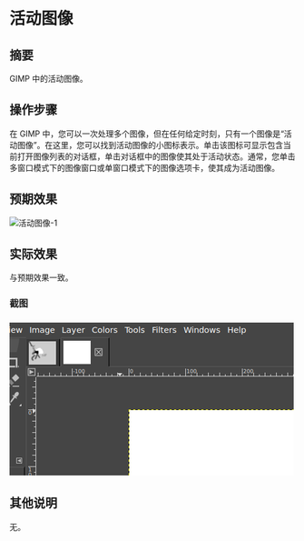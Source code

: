 # 活动图像

## 摘要

GIMP 中的活动图像。

## 操作步骤

在 GIMP 中，您可以一次处理多个图像，但在任何给定时刻，只有一个图像是“活动图像”。在这里，您可以找到活动图像的小图标表示。单击该图标可显示包含当前打开图像列表的对话框，单击对话框中的图像使其处于活动状态。通常，您单击多窗口模式下的图像窗口或单窗口模式下的图像选项卡，使其成为活动图像。

## 预期效果

![活动图像-1](./img/活动图像-1.png)


## 实际效果

与预期效果一致。

### 截图

![活动图像-2](./img/活动图像-2.png)

## 其他说明

无。
